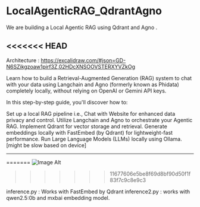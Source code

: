 # LocalAgenticRAG_QdrantAgno
We are building a Local Agentic RAG using Qdrant and Agno . 

<<<<<<< HEAD
------------------------------------------------------------------------------------

Architecture : https://excalidraw.com/#json=GD-N6SZikgzoaw1pirf3Z,02HDcXNSOOVSTERXYVZkOg

Learn how to build a Retrieval-Augmented Generation (RAG) system to chat with your data using Langchain and Agno (formerly known as Phidata) completely locally, without relying on OpenAI or Gemini API keys.

In this step-by-step guide, you'll discover how to:

Set up a local RAG pipeline i.e., Chat with Website for enhanced data privacy and control.
Utilize Langchain and Agno to orchestrate your Agentic RAG.
Implement Qdrant for vector storage and retrieval.
Generate embeddings locally with FastEmbed (by Qdrant) for lightweight-fast performance.
Run Large Language Models (LLMs) locally using Ollama. [might be slow based on device]

-----------------------------------------------------------------------------------


=======
![Image Alt](https://github.com/SetuAI/LocalAgenticRAG_QdrantAgno/blob/11f5e35d8031efeeb0e9d35e05e619ebea94a3a0/LocalAgenticRAG.png)
>>>>>>> 11677606e5be8f69d8bf90d50f1f83f7c9c8e9c3


inference.py : Works with FastEmbed by Qdrant
inference2.py : works with qwen2.5:0b and mxbai embedding model.